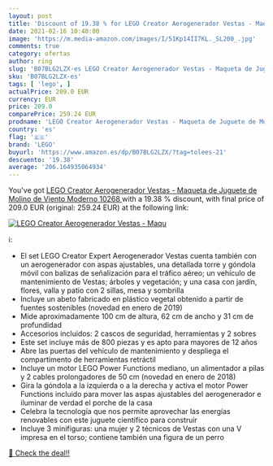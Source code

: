 ```yaml
---
layout: post
title: 'Discount of 19.38 % for LEGO Creator Aerogenerador Vestas - Maqu'
date: 2021-02-16 10:40:00
image: 'https://m.media-amazon.com/images/I/51Kp14II7KL._SL200_.jpg'
comments: true
category: ofertas
author: ring
slug: 'B07BLG2LZX-es LEGO Creator Aerogenerador Vestas - Maqueta de Juguete de...'
sku: 'B07BLG2LZX-es'
tags: [ 'lego', ]
actualPrice: 209.0 EUR
currency: EUR
price: 209.0
comparePrice: 259.24 EUR
prodname: 'LEGO Creator Aerogenerador Vestas - Maqueta de Juguete de Molino de Viento Moderno  10268 '
country: 'es'
flag: '🇪🇸'
brand: 'LEGO'
buyurl: 'https://www.amazon.es/dp/B07BLG2LZX/?tag=tolees-21'
descuento: '19.38'
average: '206.164935064934'
---
```


You've got [LEGO Creator Aerogenerador Vestas - Maqueta de Juguete de Molino de Viento Moderno  10268 ](https://www.amazon.es/dp/B07BLG2LZX/?tag=tolees-21) with a  19.38 % discount, with final price of 209.0 EUR (original: 259.24 EUR) at the following link:

[![LEGO Creator Aerogenerador Vestas - Maqu](https://m.media-amazon.com/images/I/51Kp14II7KL._SL200_.jpg)](https://www.amazon.es/dp/B07BLG2LZX/?tag=tolees-21)

ℹ️:

- El set LEGO Creator Expert Aerogenerador Vestas cuenta también con un aerogenerador con aspas ajustables, una detallada torre y góndola móvil con balizas de señalización para el tráfico aéreo; un vehículo de mantenimiento de Vestas; árboles y vegetación; y una casa con jardín, flores, valla y patio con 2 sillas, mesa y sombrilla
- Incluye un abeto fabricado en plástico vegetal obtenido a partir de fuentes sostenibles (novedad en enero de 2019)
- Mide aproximadamente 100 cm de altura, 62 cm de ancho y 31 cm de profundidad
- Accesorios incluidos: 2 cascos de seguridad, herramientas y 2 sobres
- Este set incluye más de 800 piezas y es apto para mayores de 12 años
- Abre las puertas del vehículo de mantenimiento y despliega el compartimento de herramientas retráctil
- Incluye un motor LEGO Power Functions mediano, un alimentador a pilas y 2 cables prolongadores de 50 cm (novedad en enero de 2018)
- Gira la góndola a la izquierda o a la derecha y activa el motor Power Functions incluido para mover las aspas ajustables del aerogenerador e iluminar de verdad el porche de la casa
- Celebra la tecnología que nos permite aprovechar las energías renovables con este juguete científico para construir
- Incluye 3 minifiguras: una mujer y 2 técnicos de Vestas con una V impresa en el torso; contiene también una figura de un perro

[🛒 Check the deal!!](https://www.amazon.es/dp/B07BLG2LZX/?tag=tolees-21)
